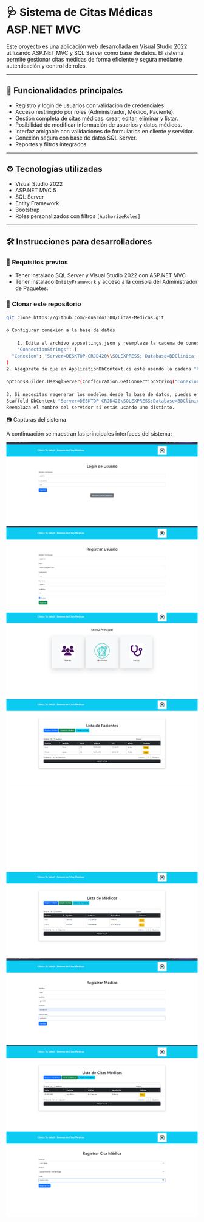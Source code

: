 # 🩺 Sistema de Citas Médicas ASP.NET MVC

Este proyecto es una aplicación web desarrollada en Visual Studio 2022 utilizando ASP.NET MVC y SQL Server como base de datos. El sistema permite gestionar citas médicas de forma eficiente y segura mediante autenticación y control de roles.

---

## 🔑 Funcionalidades principales

- Registro y login de usuarios con validación de credenciales.
- Acceso restringido por roles (Administrador, Médico, Paciente).
- Gestión completa de citas médicas: crear, editar, eliminar y listar.
- Posibilidad de modificar información de usuarios y datos médicos.
- Interfaz amigable con validaciones de formularios en cliente y servidor.
- Conexión segura con base de datos SQL Server.
- Reportes y filtros integrados.

---

## ⚙️ Tecnologías utilizadas

- Visual Studio 2022  
- ASP.NET MVC 5  
- SQL Server  
- Entity Framework  
- Bootstrap  
- Roles personalizados con filtros `[AuthorizeRoles]`

---

## 🛠️ Instrucciones para desarrolladores

### 🔌 Requisitos previos

- Tener instalado SQL Server y Visual Studio 2022 con ASP.NET MVC.  
- Tener instalado `EntityFramework` y acceso a la consola del Administrador de Paquetes.

### 📁 Clonar este repositorio

```bash
git clone https://github.com/Eduardo1300/Citas-Medicas.git

⚙️ Configurar conexión a la base de datos

    1. Edita el archivo appsettings.json y reemplaza la cadena de conexión con tu servidor local. Ejemplo:
    "ConnectionStrings": {
  "Conexion": "Server=DESKTOP-CRJD420\\SQLEXPRESS; Database=BDClinica; Trusted_Connection=True; TrustServerCertificate=True"
}
2. Asegúrate de que en ApplicationDbContext.cs esté usando la cadena "Conexion":

optionsBuilder.UseSqlServer(Configuration.GetConnectionString("Conexion"));

3. Si necesitas regenerar los modelos desde la base de datos, puedes ejecutar el siguiente comando desde la Consola del Administrador de Paquetes de Visual Studio:
Scaffold-DbContext "Server=DESKTOP-CRJD420\SQLEXPRESS;Database=BDClinica;Trusted_Connection=True;TrustServerCertificate=True" Microsoft.EntityFrameworkCore.SqlServer -OutputDir Models -Force
Reemplaza el nombre del servidor si estás usando uno distinto.
```

📷 Capturas del sistema

A continuación se muestran las principales interfaces del sistema:

![Vista del sistema - Login](./wa-citas-medicas/wwwroot/assets/logeo.png)
![Vista del sistema - Registro de usuario](./wa-citas-medicas/wwwroot/assets/registro.png)
![Vista del sistema - Menú principal](./wa-citas-medicas/wwwroot/assets/menu.png)
![Vista del sistema - Lista de pacientes](./wa-citas-medicas/wwwroot/assets/lista_pacientes.png)
![Vista del sistema - Registro de pacientes](./wa-citas-medicas/wwwroot/assets/registro_pacientes.png)
![Vista del sistema - Lista de médicos](./wa-citas-medicas/wwwroot/assets/lista_medicos.png)
![Vista del sistema - Registro de médicos](./wa-citas-medicas/wwwroot/assets/registro_medico.png)
![Vista del sistema - Lista de citas médicas](./wa-citas-medicas/wwwroot/assets/lista_cita_medica.png)
![Vista del sistema - Registro de citas médicas](./wa-citas-medicas/wwwroot/assets/registro_cita_medica.png)

